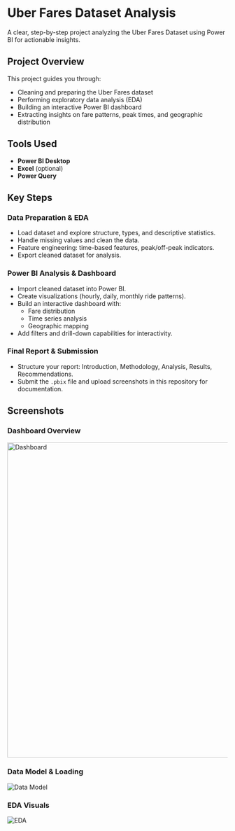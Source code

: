 # Uber Fares Dataset Analysis

A clear, step-by-step project analyzing the Uber Fares Dataset using Power BI for actionable insights.

## Project Overview

This project guides you through:
- Cleaning and preparing the Uber Fares dataset
- Performing exploratory data analysis (EDA)
- Building an interactive Power BI dashboard
- Extracting insights on fare patterns, peak times, and geographic distribution

## Tools Used
- **Power BI Desktop**
- **Excel** (optional)
- **Power Query**

## Key Steps

### Data Preparation & EDA
- Load dataset and explore structure, types, and descriptive statistics.
- Handle missing values and clean the data.
- Feature engineering: time-based features, peak/off-peak indicators.
- Export cleaned dataset for analysis.

### Power BI Analysis & Dashboard
- Import cleaned dataset into Power BI.
- Create visualizations (hourly, daily, monthly ride patterns).
- Build an interactive dashboard with:
  - Fare distribution
  - Time series analysis
  - Geographic mapping
- Add filters and drill-down capabilities for interactivity.

### Final Report & Submission
- Structure your report: Introduction, Methodology, Analysis, Results, Recommendations.
- Submit the `.pbix` file and upload screenshots in this repository for documentation.

## Screenshots

### Dashboard Overview
<img width="1241" height="720" alt="Dashboard" src="https://github.com/user-attachments/assets/69a3d662-68e0-417e-823e-215a3674ea15" />


### Data Model & Loading
![Data Model](screenshot_model.png)

### EDA Visuals
![EDA](screenshot_eda1.png)


